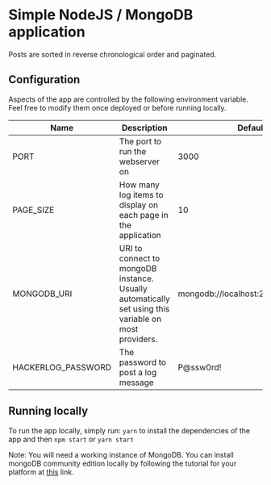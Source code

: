 # Simple NodeJS / MongoDB application

Posts are sorted in reverse chronological order and paginated.

## Configuration

Aspects of the app are controlled by the following environment variable. Feel free to modify them once deployed or before running locally.

| Name               | Description                                                                                          | Default                             |
| ------------------ | ---------------------------------------------------------------------------------------------------- | ----------------------------------- |
| PORT               | The port to run the webserver on                                                                     | 3000                                |
| PAGE_SIZE          | How many log items to display on each page in the application                                        | 10                                  |
| MONGODB_URI        | URI to connect to mongoDB instance. Usually automatically set using this variable on most providers. | mongodb://localhost:27017/hackerlog |
| HACKERLOG_PASSWORD | The password to post a log message                                                                   | P@ssw0rd!                           |

## Running locally

To run the app locally, simply run:
`yarn` to install the dependencies of the app and then `npm start` or `yarn start`

Note: You will need a working instance of MongoDB. You can install mongoDB community edition locally by following the tutorial for your platform at [this](https://docs.mongodb.com/manual/installation/#tutorials) link.
